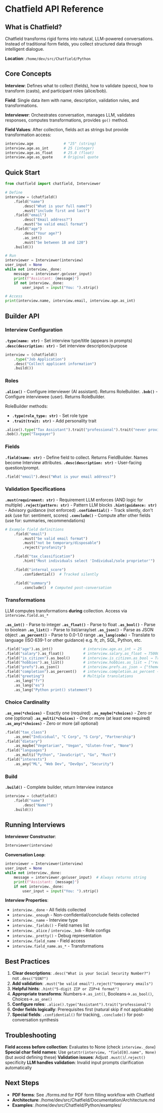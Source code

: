 # Chatfield API Reference

## What is Chatfield?

Chatfield transforms rigid forms into natural, LLM-powered conversations. Instead of traditional form fields, you collect structured data through intelligent dialogue.

**Location**: `/home/dev/src/Chatfield/Python`

## Core Concepts

**Interview**: Defines what to collect (fields), how to validate (specs), how to transform (casts), and participant roles (alice/bob).

**Field**: Single data item with name, description, validation rules, and transformations.

**Interviewer**: Orchestrates conversation, manages LLM, validates responses, computes transformations, provides `go()` method.

**Field Values**: After collection, fields act as strings but provide transformation access:
```python
interview.age              # "25" (string)
interview.age.as_int       # 25 (integer)
interview.age.as_float     # 25.0 (float)
interview.age.as_quote     # Original quote
```

## Quick Start

```python
from chatfield import chatfield, Interviewer

# Define
interview = (chatfield()
    .field("name")
        .desc("What is your full name?")
        .must("include first and last")
    .field("email")
        .desc("Email address?")
        .must("be valid email format")
    .field("age")
        .desc("Your age?")
        .as_int()
        .must("be between 18 and 120")
    .build())

# Run
interviewer = Interviewer(interview)
user_input = None
while not interview._done:
    message = interviewer.go(user_input)
    print(f"Assistant: {message}")
    if not interview._done:
        user_input = input("You: ").strip()

# Access
print(interview.name, interview.email, interview.age.as_int)
```

## Builder API

### Interview Configuration

**`.type(name: str)`** - Set interview type/title (appears in prompts)
**`.desc(description: str)`** - Set interview description/purpose

```python
interview = (chatfield()
    .type("Job Application")
    .desc("Collect applicant information")
    .build())
```

### Roles

**`.alice()`** - Configure interviewer (AI assistant). Returns RoleBuilder.
**`.bob()`** - Configure interviewee (user). Returns RoleBuilder.

RoleBuilder methods:
- **`.type(role_type: str)`** - Set role type
- **`.trait(trait: str)`** - Add personality trait

```python
.alice().type("Tax Assistant").trait("professional").trait("never provides tax advice")
.bob().type("Taxpayer")
```

### Fields

**`.field(name: str)`** - Define field to collect. Returns FieldBuilder. Names become Interview attributes.
**`.desc(description: str)`** - User-facing question/prompt.

```python
.field("email").desc("What is your email address?")
```

### Validation Specifications

**`.must(requirement: str)`** - Requirement LLM enforces (AND logic for multiple)
**`.reject(pattern: str)`** - Pattern LLM blocks
**`.hint(guidance: str)`** - Advisory guidance (not enforced)
**`.confidential()`** - Track silently, don't ask (use for: sentiment, scores)
**`.conclude()`** - Compute after other fields (use for: summaries, recommendations)

```python
# Example field definitions
    .field("email")
        .must("be valid email format")
        .must("not be temporary/disposable")
        .reject("profanity")

    .field("tax_classification")
        .hint("Most individuals select 'Individual/sole proprietor'")

    .field("internal_score")
        .confidential()  # Tracked silently

    .field("summary")
        .conclude()  # Computed post-conversation
```

### Transformations

LLM computes transformations **during** collection. Access via `interview.field.as_*`

**`.as_int()`** - Parse to integer
**`.as_float()`** - Parse to float
**`.as_bool()`** - Parse to boolean
**`.as_list()`** - Parse to list/array/set
**`.as_json()`** - Parse as JSON object
**`.as_percent()`** - Parse to 0.0-1.0 range
**`.as_lang(code)`** - Translate to language (ISO 639-1 or other guidance) e.g. fr, zh, SQL, Python, etc.

```python
.field("age").as_int()              # interview.age.as_int → 25
.field("salary").as_float()         # interview.salary.as_float → 75000.0
.field("is_citizen").as_bool()      # interview.is_citizen.as_bool → True
.field("hobbies").as_list()         # interview.hobbies.as_list → ["reading", "swimming"]
.field("prefs").as_json()           # interview.prefs.as_json → {"theme": "dark"}
.field("completion").as_percent()   # interview.completion.as_percent → 0.75
.field("greeting")                  # Multiple translations
    .as_lang("fr")
    .as_lang("es")
    .as_lang("Python print() statement")
```

### Choice Cardinality

**`.as_one(*choices)`** - Exactly one (required)
**`.as_maybe(*choices)`** - Zero or one (optional)
**`.as_multi(*choices)`** - One or more (at least one required)
**`.as_any(*choices)`** - Zero or more (all optional)

```python
.field("tax_class")
    .as_one("Individual", "C Corp", "S Corp", "Partnership")
.field("dietary")
    .as_maybe("Vegetarian", "Vegan", "Gluten-free", "None")
.field("languages")
    .as_multi("Python", "JavaScript", "Go", "Rust")
.field("interests")
    .as_any("ML", "Web Dev", "DevOps", "Security")
```

### Build

**`.build()`** - Complete builder, return Interview instance

```python
interview = (chatfield()
    .field("name")
        .desc("Name?")
    .build())
```

## Running Interviews

**Interviewer Constructor**:
```python
Interviewer(interview)
```

**Conversation Loop**:
```python
interviewer = Interviewer(interview)
user_input = None
while not interview._done:
    message = interviewer.go(user_input)  # Always returns string
    print(f"Assistant: {message}")
    if not interview._done:
        user_input = input("You: ").strip()
```

**Interview Properties**:
- `interview._done` - All fields collected
- `interview._enough` - Non-confidential/conclude fields collected
- `interview._name` - Interview type
- `interview._fields()` - Field names list
- `interview._alice` / `interview._bob` - Role configs
- `interview._pretty()` - Debug representation
- `interview.field_name` - Field access
- `interview.field_name.as_*` - Transformations

## Best Practices

1. **Clear descriptions**: `.desc("What is your Social Security Number?")` not `.desc("SSN?")`
2. **Add validation**: `.must("be valid email").reject("temporary emails")`
3. **Helpful hints**: `.hint("5-digit ZIP or ZIP+4 format")`
4. **Appropriate transforms**: Numbers→`.as_int()`, Booleans→`.as_bool()`, Choices→`.as_one()`
5. **Configure roles**: `.alice().type("Assistant").trait("professional")`
6. **Order fields logically**: Prerequisites first (natural skip if not applicable)
7. **Special fields**: `.confidential()` for tracking, `.conclude()` for post-conversation synthesis

## Troubleshooting

**Field access before collection**: Evaluates to None (check `interview._done`)
**Special char field names**: Use `getattr(interview, "field[0].name", None)` (but avoid defining these)
**Validation issues**: Adjust `.must()`/`.reject()` specificity
**LLM handles validation**: Invalid input prompts clarification automatically

## Next Steps

- **PDF forms**: See ./forms.md for PDF form filling workflow with Chatfield
- **Architecture**: /home/dev/src/Chatfield/Documentation/Architecture.md
- **Examples**: /home/dev/src/Chatfield/Python/examples/